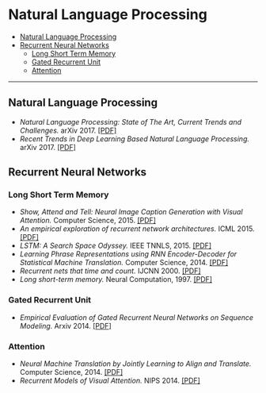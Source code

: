 # Natural Language Processing
  
- [Natural Language Processing](#natural-language-processing)
- [Recurrent Neural Networks](#recurrent-neural-networks) 
  + [Long Short Term Memory](#long-short-term-memory)
  + [Gated Recurrent Unit](#gated-recurrent-unit)
  + [Attention](#attention)
--- ---

## Natural Language Processing

- *Natural Language Processing: State of The Art, Current Trends and Challenges.* arXiv 2017. [[PDF]](https://arxiv.org/pdf/1708.05148.pdf)
- *Recent Trends in Deep Learning Based Natural Language Processing.* arXiv 2017. [[PDF]](https://arxiv.org/pdf/1708.02709.pdf)

## Recurrent Neural Networks

### Long Short Term Memory

- *Show, Attend and Tell: Neural Image Caption Generation with Visual Attention.* Computer Science, 2015. [[PDF]](https://arxiv.org/pdf/1502.03044v2.pdf)
- *An empirical exploration of recurrent network architectures.* ICML 2015. [[PDF]](http://proceedings.mlr.press/v37/jozefowicz15.pdf)
- *LSTM: A Search Space Odyssey.* IEEE TNNLS, 2015. [[PDF]](https://arxiv.org/pdf/1503.04069.pdf)
- *Learning Phrase Representations using RNN Encoder-Decoder for Statistical Machine Translation.* Computer Science, 2014. [[PDF]](https://arxiv.org/pdf/1406.1078v3.pdf)
- *Recurrent nets that time and count.* IJCNN 2000. [[PDF]](https://www.researchgate.net/publication/3857862_Recurrent_nets_that_time_and_count)
- *Long short-term memory.* Neural Computation, 1997. [[PDF]](http://web.eecs.utk.edu/~itamar/courses/ECE-692/Bobby_paper1.pdf)

### Gated Recurrent Unit
- *Empirical Evaluation of Gated Recurrent Neural Networks on Sequence Modeling.* Arxiv 2014. [[PDF]](https://arxiv.org/pdf/1412.3555.pdf)

### Attention
- *Neural Machine Translation by Jointly Learning to Align and Translate.* Computer Science, 2014. [[PDF]](https://arxiv.org/pdf/1409.0473.pdf)
- *Recurrent Models of Visual Attention.* NIPS 2014. [[PDF]](https://arxiv.org/pdf/1406.6247.pdf)
